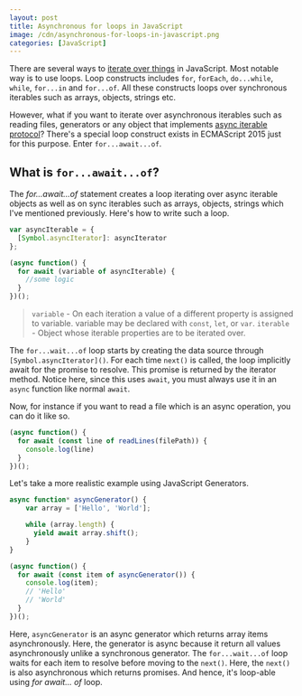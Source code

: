 ```yaml
---
layout: post
title: Asynchronous for loops in JavaScript
image: /cdn/asynchronous-for-loops-in-javascript.png
categories: [JavaScript]
---
```


There are several ways to [iterate over things](https://developer.mozilla.org/en-US/docs/Web/JavaScript/Guide/Loops_and_iteration) in JavaScript. Most notable way is to use loops. Loop constructs includes `for`, `forEach`, `do...while`, `while`, `for...in` and `for...of`. All these constructs loops over synchronous iterables such as arrays, objects, strings etc.

However, what if you want to iterate over asynchronous iterables such as reading files, generators or any object that implements [async iterable protocol](https://developer.mozilla.org/en-US/docs/Web/JavaScript/Reference/Global_Objects/Symbol/asyncIterator)? There's a special loop construct exists in ECMAScript 2015 just for this purpose. Enter `for...await...of`.

## What is `for...await...of`?

The _for...await...of_ statement creates a loop iterating over async iterable objects as well as on sync iterables such as arrays, objects, strings which I've mentioned previously. Here's how to write such a loop.

```js
var asyncIterable = {
  [Symbol.asyncIterator]: asyncIterator
};

(async function() {
  for await (variable of asyncIterable) {
    //some logic
  }
})();
```

> 
> `variable` - On each iteration a value of a different property is assigned to variable. variable may be declared with `const`, `let`, or `var`.
> `iterable` - Object whose iterable properties are to be iterated over.
>

The `for...wait...of` loop starts by creating the data source through `[Symbol.asyncIterator]()`. For each time `next()` is called, the loop implicitly await for the promise to resolve. This promise is returned by the iterator method. Notice here, since this uses `await`, you must always use it in an `async` function like normal `await`.

Now, for instance if you want to read a file which is an async operation, you can do it like so.

```js
(async function() {
  for await (const line of readLines(filePath)) {
    console.log(line)
  }
})();
```

Let's take a more realistic example using JavaScript Generators.

```js
async function* asyncGenerator() {
    var array = ['Hello', 'World'];

    while (array.length) {
      yield await array.shift();
    }
}

(async function() {
  for await (const item of asyncGenerator()) {
    console.log(item);
    // 'Hello'
    // 'World'
  }
})();
```

Here, `asyncGenerator` is an async generator which returns array items asynchronously. Here, the generator is async because it return all values asynchronously unlike a synchronous generator. The `for...wait...of` loop waits for each item to resolve before moving to the `next()`. Here, the `next()` is also asynchronous which returns promises. And hence, it's loop-able using _for await... of_ loop.



